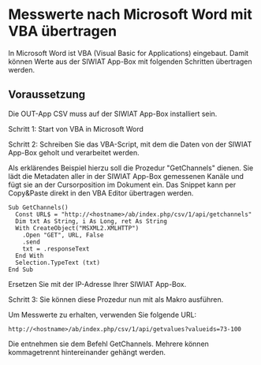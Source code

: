 Messwerte nach Microsoft Word mit VBA übertragen
================================================

In Microsoft Word ist VBA (Visual Basic for Applications) eingebaut. Damit können Werte aus der SIWIAT App-Box mit folgenden Schritten übertragen werden.

Voraussetzung 
-------------

Die OUT-App CSV muss auf der SIWIAT App-Box installiert sein.

Schritt 1: Start von VBA in Microsoft Word

Schritt 2: Schreiben Sie das VBA-Script, mit dem die Daten von der SIWIAT App-Box geholt und verarbeitet werden.

Als erklärendes Beispiel hierzu soll die Prozedur "GetChannels" dienen. Sie lädt die Metadaten aller in der SIWIAT App-Box gemessenen Kanäle und fügt sie an der Cursorposition im Dokument ein. Das Snippet kann per Copy&Paste direkt in den VBA Editor übertragen werden.

	Sub GetChannels()
	  Const URL$ = "http://<hostname>/ab/index.php/csv/1/api/getchannels"
	  Dim txt As String, i As Long, ret As String
	  With CreateObject("MSXML2.XMLHTTP")
	    .Open "GET", URL, False
	    .send
	    txt = .responseText
	  End With
	  Selection.TypeText (txt)
	End Sub

Ersetzen Sie <hostname> mit der IP-Adresse Ihrer SIWIAT App-Box.

Schritt 3: Sie können diese Prozedur nun mit als Makro ausführen.

Um Messwerte zu erhalten, verwenden Sie folgende URL:

	http://<hostname>/ab/index.php/csv/1/api/getvalues?valueids=73-100

Die <valueids> entnehmen sie dem Befehl GetChannels. Mehrere <valueids> können kommagetrennt hintereinander gehängt werden.
